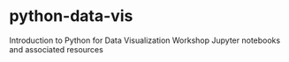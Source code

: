 # python-data-vis
Introduction to Python for Data Visualization Workshop Jupyter notebooks and associated resources
